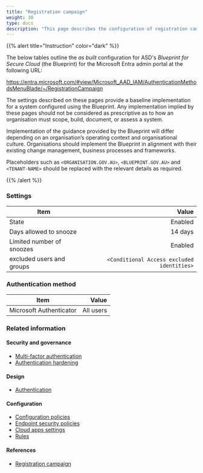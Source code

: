 ```yaml
---
title: "Registration campaign"
weight: 30
type: docs
description: "This page describes the configuration of registration campaigns within Microsoft Entra ID associated with systems built according to the guidance provided by ASD's Blueprint for Secure Cloud."
---
```


{{% alert title="Instruction" color="dark" %}}

The below tables outline the _as built_ configuration for ASD's _Blueprint for Secure Cloud_ (the Blueprint) for the Microsoft Entra admin portal at the following URL:

<https://entra.microsoft.com/#view/Microsoft_AAD_IAM/AuthenticationMethodsMenuBlade/~/RegistrationCampaign>

The settings described on these pages provide a baseline implementation for a system configured using the Blueprint. Any implementation implied by these pages should not be considered as prescriptive as to how an organisation must scope, build, document, or assess a system.

Implementation of the guidance provided by the Blueprint will differ depending on an organisation’s operating context and organisational culture. Organisations should implement the Blueprint in alignment with their existing change management, business processes and frameworks.

Placeholders such as `<ORGANISATION.GOV.AU>`, `<BLUEPRINT.GOV.AU>` and `<TENANT-NAME>` should be replaced with the relevant details as required.

{{% /alert %}}

### Settings

| Item                      |                                      Value |
| ------------------------- | -----------------------------------------: |
| State                     |                                    Enabled |
| Days allowed to snooze    |                                    14 days |
| Limited number of snoozes |                                    Enabled |
| excluded users and groups | `<Conditional Access excluded identities>` |

### Authentication method

| Item                    |     Value |
| ----------------------- | --------: |
| Microsoft Authenticator | All users |

### Related information

#### Security and governance

- [Multi-factor authentication](/security-and-governance/essential-eight/multi-factor-authentication)
- [Authentication hardening](/security-and-governance/system-security-plan/system-hardening-authentication)

#### Design

- [Authentication](/design/platform/identity/authentication)

#### Configuration

- [Configuration policies](/configuration/intune/devices/configuration-policies)
- [Endpoint security policies](/configuration/defender/endpoints/configuration-management/endpoint-security-policies)
- [Cloud apps settings](/configuration/defender/settings/cloud-apps/settings)
- [Rules](/configuration/defender/settings/endpoints/rules)

#### References

- [Registration campaign](https://learn.microsoft.com/entra/identity/authentication/how-to-mfa-registration-campaign)
